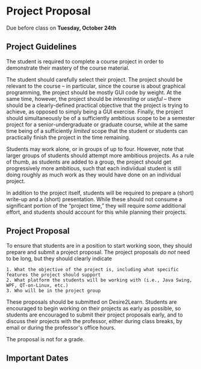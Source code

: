# Project Proposal
Due before class on __Tuesday, October 24th__

## Project Guidelines
The student is required to complete a course project in order to demonstrate their mastery of the course material.

The student should carefully select their project. The project should be relevant to the course – in particular, since the course is about graphical programming, the project should be mostly GUI code by weight. At the same time, however, the project should be _interesting_ or _useful_ – there should be a clearly-defined practical objective that the project is trying to achieve, as opposed to simply being a GUI exercise. Finally, the project should simultaneously be of a sufficiently ambitious scope to be a semester project for a senior-undergraduate or graduate course, while at the same time being of a sufficiently _limited_ scope that the student or students can practically finish the project in the time remaining.

Students may work alone, or in groups of up to four. However, note that larger groups of students should attempt more ambitious projects. As a rule of thumb, as students are added to a group, the project should get progressively more ambitious, such that each indiviidual student is still doing roughly as much work as they would have done on an individual project.

In addition to the project itself, students will be required to prepare a (short) write-up and a (short) presentation. While these should not consume a significant portion of the “project time,” they will require _some_ additional effort, and students should account for this while planning their projects.

## Project Proposal
To ensure that students are in a position to start working soon, they should prepare and submit a project proposal. The project proposals _do not_ need to be long, but they should clearly indicate

    1. What the objective of the project is, including what specific features the project should support
    2. What platform the students will be working with (i.e., Java Swing, WPF, QT-on-Linux, etc.)
    3. Who will be in the project group

These proposals should be submitted on Desire2Learn. Students are encouraged to begin working on their projects as early as possible, so students are encouraged to submit their project proposals early, and to discuss their projects with the professor, either during class breaks, by email or during the professor's office hours.

The proposal is not for a grade.

## Important Dates
